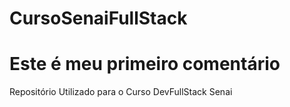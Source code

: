 # CursoSenaiFullStack
# Este é meu primeiro comentário

Repositório Utilizado para o Curso DevFullStack Senai
